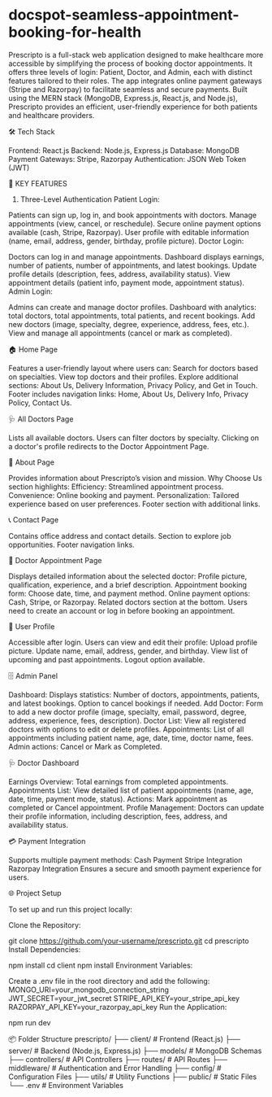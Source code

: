 # docspot-seamless-appointment-booking-for-health
Prescripto is a full-stack web application designed to make healthcare more accessible by simplifying the process of booking doctor appointments. It offers three levels of login: Patient, Doctor, and Admin, each with distinct features tailored to their roles. The app integrates online payment gateways (Stripe and Razorpay) to facilitate seamless and secure payments. Built using the MERN stack (MongoDB, Express.js, React.js, and Node.js), Prescripto provides an efficient, user-friendly experience for both patients and healthcare providers.

🛠 Tech Stack


Frontend: React.js
Backend: Node.js, Express.js
Database: MongoDB
Payment Gateways: Stripe, Razorpay
Authentication: JSON Web Token (JWT)



🔑 KEY FEATURES
1. Three-Level Authentication
Patient Login:

Patients can sign up, log in, and book appointments with doctors.
Manage appointments (view, cancel, or reschedule).
Secure online payment options available (cash, Stripe, Razorpay).
User profile with editable information (name, email, address, gender, birthday, profile picture).
Doctor Login:

Doctors can log in and manage appointments.
Dashboard displays earnings, number of patients, number of appointments, and latest bookings.
Update profile details (description, fees, address, availability status).
View appointment details (patient info, payment mode, appointment status).
Admin Login:

Admins can create and manage doctor profiles.
Dashboard with analytics: total doctors, total appointments, total patients, and recent bookings.
Add new doctors (image, specialty, degree, experience, address, fees, etc.).
View and manage all appointments (cancel or mark as completed).



🏠 Home Page

Features a user-friendly layout where users can:
Search for doctors based on specialties.
View top doctors and their profiles.
Explore additional sections: About Us, Delivery Information, Privacy Policy, and Get in Touch.
Footer includes navigation links: Home, About Us, Delivery Info, Privacy Policy, Contact Us.


🩺 All Doctors Page

Lists all available doctors.
Users can filter doctors by specialty.
Clicking on a doctor's profile redirects to the Doctor Appointment Page.


📄 About Page

Provides information about Prescripto’s vision and mission.
Why Choose Us section highlights:
Efficiency: Streamlined appointment process.
Convenience: Online booking and payment.
Personalization: Tailored experience based on user preferences.
Footer section with additional links.


📞 Contact Page

Contains office address and contact details.
Section to explore job opportunities.
Footer navigation links.


📅 Doctor Appointment Page

Displays detailed information about the selected doctor:
Profile picture, qualification, experience, and a brief description.
Appointment booking form: Choose date, time, and payment method.
Online payment options: Cash, Stripe, or Razorpay.
Related doctors section at the bottom.
Users need to create an account or log in before booking an appointment.


👤 User Profile

Accessible after login.
Users can view and edit their profile:
Upload profile picture.
Update name, email, address, gender, and birthday.
View list of upcoming and past appointments.
Logout option available.


🗄 Admin Panel

Dashboard:
Displays statistics: Number of doctors, appointments, patients, and latest bookings.
Option to cancel bookings if needed.
Add Doctor:
Form to add a new doctor profile (image, specialty, email, password, degree, address, experience, fees, description).
Doctor List:
View all registered doctors with options to edit or delete profiles.
Appointments:
List of all appointments including patient name, age, date, time, doctor name, fees.
Admin actions: Cancel or Mark as Completed.


🩺 Doctor Dashboard

Earnings Overview:
Total earnings from completed appointments.
Appointments List:
View detailed list of patient appointments (name, age, date, time, payment mode, status).
Actions: Mark appointment as completed or Cancel appointment.
Profile Management:
Doctors can update their profile information, including description, fees, address, and availability status.


💳 Payment Integration

Supports multiple payment methods:
Cash Payment
Stripe Integration
Razorpay Integration
Ensures a secure and smooth payment experience for users.


🌐 Project Setup

To set up and run this project locally:

Clone the Repository:

git clone https://github.com/your-username/prescripto.git
cd prescripto
Install Dependencies:

npm install
cd client
npm install
Environment Variables:

Create a .env file in the root directory and add the following:
MONGO_URI=your_mongodb_connection_string
JWT_SECRET=your_jwt_secret
STRIPE_API_KEY=your_stripe_api_key
RAZORPAY_API_KEY=your_razorpay_api_key
Run the Application:

npm run dev


📦 Folder Structure
prescripto/
├── client/          # Frontend (React.js)
├── server/          # Backend (Node.js, Express.js)
├── models/          # MongoDB Schemas
├── controllers/     # API Controllers
├── routes/          # API Routes
├── middleware/      # Authentication and Error Handling
├── config/          # Configuration Files
├── utils/           # Utility Functions
├── public/          # Static Files
└── .env             # Environment Variables

